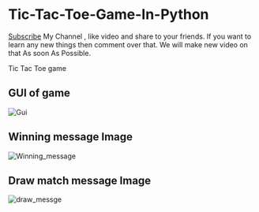 # Tic-Tac-Toe-Game-In-Python

<a href="https://www.youtube.com/channel/UCV8auqEr_jx606MqyeyIPpw?sub_confirmation=1">Subscribe</a> My Channel , like video and share to your friends. If you want to learn any new things then comment over that. We will make new video on that As soon As Possible.

Tic Tac Toe game

## GUI of game

![Gui](https://user-images.githubusercontent.com/52067673/83345735-36b9e200-a334-11ea-942e-d9dda5586477.png)

## Winning message Image

![Winning_message](https://user-images.githubusercontent.com/52067673/83345776-7ed90480-a334-11ea-9fff-ddb43ca7401a.png)

## Draw match message Image

![draw_messge](https://user-images.githubusercontent.com/52067673/83345796-9c0dd300-a334-11ea-8204-cb2611819a8a.png)
